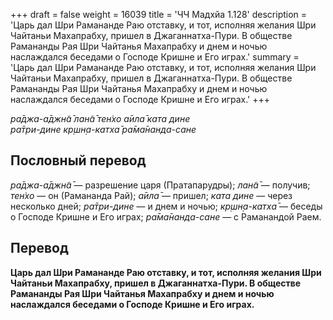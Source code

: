 +++
draft = false
weight = 16039
title = 'ЧЧ Мадхйа 1.128'
description = 'Царь дал Шри Рамананде Раю отставку, и тот, исполняя желания Шри Чайтаньи Махапрабху, пришел в Джаганнатха-Пури. В обществе Рамананды Рая Шри Чайтанья Махапрабху и днем и ночью наслаждался беседами о Господе Кришне и Его играх.'
summary = 'Царь дал Шри Рамананде Раю отставку, и тот, исполняя желания Шри Чайтаньи Махапрабху, пришел в Джаганнатха-Пури. В обществе Рамананды Рая Шри Чайтанья Махапрабху и днем и ночью наслаждался беседами о Господе Кришне и Его играх.'
+++

_ра̄джа-а̄джн̃а̄ лан̃а̄ тен̇хо а̄ила̄ ката дине  
ра̄три-дине кр̣шн̣а-катха̄ ра̄ма̄нанда-сане_

## Пословный перевод

_ра̄джа_\-_а̄джн̃а̄_ — разрешение царя (Пратапарудры); _лан̃а̄_ — получив; _тен̇хо_ — он (Рамананда Рай); _а̄ила̄_ — пришел; _ката_ _дине_ — через несколько дней; _ра̄три_\-_дине_ — и днем и ночью; _кр̣шн̣а_\-_катха̄_ — беседы о Господе Кришне и Его играх; _ра̄ма̄нанда_\-_сане_ — с Раманандой Раем.

## Перевод

**Царь дал Шри Рамананде Раю отставку, и тот, исполняя желания Шри Чайтаньи Махапрабху, пришел в Джаганнатха-Пури. В обществе Рамананды Рая Шри Чайтанья Махапрабху и днем и ночью наслаждался беседами о Господе Кришне и Его играх.**
